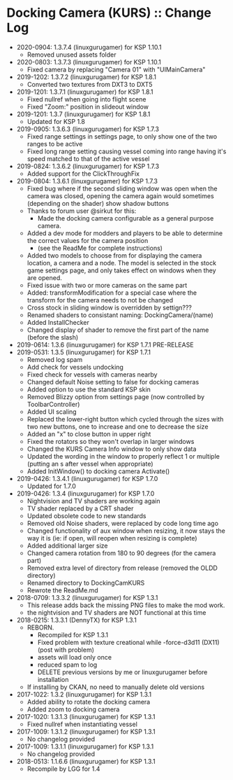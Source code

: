 # Docking Camera (KURS) :: Change Log

* 2020-0904: 1.3.7.4 (linuxgurugamer) for KSP 1.10.1
	+ Removed unused assets folder
* 2020-0803: 1.3.7.3 (linuxgurugamer) for KSP 1.10.1
	+ Fixed camera by replacing "Camera 01" with "UIMainCamera"
* 2019-1202: 1.3.7.2 (linuxgurugamer) for KSP 1.8.1
	+ Converted two textures from DXT3 to DXT5
* 2019-1201: 1.3.7.1 (linuxgurugamer) for KSP 1.8.1
	+ Fixed nullref when going into flight scene
	+ Fixed "Zoom:" position in slideout window
* 2019-1201: 1.3.7 (linuxgurugamer) for KSP 1.8.1
	+ Updated for KSP 1.8
* 2019-0905: 1.3.6.3 (linuxgurugamer) for KSP 1.7.3
	+ Fixed range settings in settings page, to only show one of the two ranges to be active
	+ Fixed long range setting causing vessel coming into range having it's speed matched to that of the active vessel
* 2019-0824: 1.3.6.2 (linuxgurugamer) for KSP 1.7.3
	+ Added support for the ClickThroughFix
* 2019-0804: 1.3.6.1 (linuxgurugamer) for KSP 1.7.3
	+ Fixed bug where if the second sliding window was open when the camera was closed, opening the camera again would sometimes (depending on the shader) show shadow buttons
	+ Thanks to forum user @sirkut for this:
		- Made the docking camera configurable as a general purpose camera.
	+ Added a dev mode for modders and players to be able to determine the correct values for the camera position
		- (see the ReadMe for complete instructions)
	+ Added two models to choose from for displaying the camera location, a camera and a node.  The model is selected in the stock game settings page, and only takes effect on windows when they are opened.
	+ Fixed issue with two or more cameras on the same part
	+ Added: transformModification for a special case where the transform for the camera needs to not be changed
	+ Cross stock in sliding window is overridden by settign???
	+ Renamed shaders to consistant naming: DockingCamera/(name)
	+ Added InstallChecker
	+ Changed display of shader to remove the first part of the name (before the slash)
* 2019-0614: 1.3.6 (linuxgurugamer) for KSP 1.7.1 PRE-RELEASE
* 2019-0531: 1.3.5 (linuxgurugamer) for KSP 1.7.1
	+ Removed log spam
	+ Add check for vessels undocking
	+ Fixed check for vessels with cameras nearby
	+ Changed default Noise setting to false for docking cameras
	+ Added option to use the standard KSP skin
	+ Removed Blizzy option from settings page (now controlled by ToolbarController)
	+ Added UI scaling
	+ Replaced the lower-right button which cycled through the sizes with two new buttons, one to increase and one to decrease the size
	+ Added an "x" to close button in upper right
	+ Fixed the rotators so they won't overlap in larger windows
	+ Changed the KURS Camera Info window to only show data
	+ Updated the wording in the window to properly reflect 1 or multiple (putting an s after vessel when appropriate)
	+ Added InitWindow() to docking camera Activate()
* 2019-0426: 1.3.4.1 (linuxgurugamer) for KSP 1.7.0
	+ Updated for 1.7.0
* 2019-0426: 1.3.4 (linuxgurugamer) for KSP 1.7.0
	+ Nightvision and TV shaders are working again
	+ TV shader replaced by a CRT shader
	+ Updated obsolete code to new standards
	+ Removed old Noise shaders, were replaced by code long time ago
	+ Changed functionality of aux window when resizing, it now stays the way it is (ie: if open, will reopen when resizing is complete)
	+ Added additional larger size
	+ Changed camera rotation from 180 to 90 degrees (for the camera part)
	+ Removed extra level of directory from release (removed the OLDD directory)
	+ Renamed directory to DockingCamKURS
	+ Rewrote the ReadMe.md
* 2018-0709: 1.3.3.2 (linuxgurugamer) for KSP 1.3.1
	+ This release adds back the missing PNG files to make the mod work.
	+ the nightvision and TV shaders are NOT functional at this time
* 2018-0215: 1.3.3.1 (DennyTX) for KSP 1.3.1
	+ REBORN.
		- Recompiled for KSP 1.3.1
		- Fixed problem with texture creational while -force-d3d11 (DX11) (post with problem)
		- assets will load only once
		- reduced spam to log
		- DELETE previous versions by me or linuxgurugamer before installation
	+ If installing by CKAN, no need to manually delete old versions
* 2017-1022: 1.3.2 (linuxgurugamer) for KSP 1.3.1
	+ Added ability to rotate the docking camera
	+ Added zoom to docking camera
* 2017-1020: 1.3.1.3 (linuxgurugamer) for KSP 1.3.1
	+ Fixed nullref when instantiating vessel
* 2017-1009: 1.3.1.2 (linuxgurugamer) for KSP 1.3.1
	+ No changelog provided
* 2017-1009: 1.3.1.1 (linuxgurugamer) for KSP 1.3.1
	+ No changelog provided
* 2018-0513: 1.1.6.6 (linuxgurugamer) for KSP 1.3.1
	+ Recompile by LGG for 1.4
